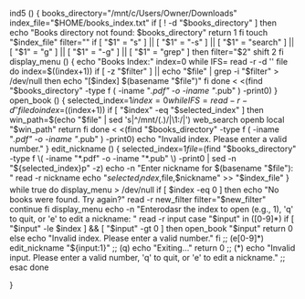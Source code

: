 ind5 () {
        books_directory="/mnt/c/Users/Owner/Downloads"
        index_file="$HOME/books_index.txt"
        if [ ! -d "$books_directory" ]
        then
                echo "Books directory not found: $books_directory"
                return 1
        fi
        touch "$index_file"
        filter=""
        if [ "$1" = "s" ] || [ "$1" = "-s" ] || [ "$1" = "search" ] || [ "$1" = "g" ] || [ "$1" = "-g" ] || [ "$1" = "grep" ]
        then
                filter="$2"
                shift 2
        fi
        display_menu () {
                echo "Books Index:"
                index=0
                while IFS= read -r -d '' file
                do
                        index=$((index+1))
                        if [ -z "$filter" ] || echo "$file" | grep -i "$filter" > /dev/null
                        then
                                echo "[$index] $(basename "$file")"
                        fi
                done < <(find "$books_directory" -type f \( -iname "*.pdf" -o -iname "*.pub" \) -print0)
        }
        open_book () {
                selected_index=$1
                index=0
                while IFS= read -r -d '' file
                do
                        index=$((index+1))
                        if [ "$index" -eq "$selected_index" ]
                        then
                                win_path=$(echo "$file" | sed 's|^/mnt/\(.\)/|\1:/|')
                                web_search openb local "$win_path"
                                return
                        fi
                done < <(find "$books_directory" -type f \( -iname "*.pdf" -o -iname "*.pub" \) -print0)
                echo "Invalid index. Please enter a valid number."
        }
        edit_nickname () {
                selected_index=$1
                file=$(find "$books_directory" -type f \( -iname "*.pdf" -o -iname "*.pub" \) -print0 | sed -n "${selected_index}p" -z)
                echo -n "Enter nickname for $(basename "$file"): "
                read -r nickname
                echo "$selected_index,$file,$nickname" >> "$index_file"
        }
        while true
        do
                display_menu > /dev/null
                if [ $index -eq 0 ]
                then
                        echo "No books were found. Try again?"
                        read -r new_filter
                        filter="$new_filter"
                        continue
                fi
                display_menu
                echo -n "Enterodasr the index to open (e.g., 1), 'q' to quit, or 'e' to edit a nickname: "
                read -r input
                case "$input" in
                        ([0-9]*) if [ "$input" -le $index ] && [ "$input" -gt 0 ]
                                then
                                        open_book "$input"
                                        return 0
                                else
                                        echo "Invalid index. Please enter a valid number."
                                fi ;;
                        (e[0-9]*) edit_nickname "${input:1}" ;;
                        (q) echo "Exiting..."
                                return 0 ;;
                        (*) echo "Invalid input. Please enter a valid number, 'q' to quit, or 'e' to edit a nickname." ;;
                esac
        done
        
}